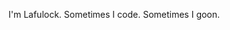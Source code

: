 I'm Lafulock. Sometimes I code. Sometimes I goon.


<!---
lafulock/lafulock is a ✨ special ✨ repository because its `README.md` (this file) appears on your GitHub profile.
You can click the Preview link to take a look at your changes.
--->
